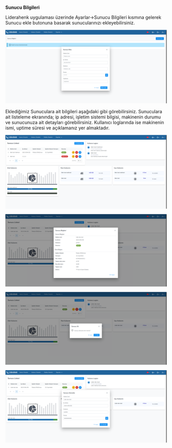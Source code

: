 **Sunucu Bilgileri**

Liderahenk uygulaması üzerinde Ayarlar->Sunucu Bilgileri kısmına gelerek  Sunucu ekle butonuna basarak sunucularınızı ekleyebilirsiniz.

[![Sunucu Bilgileri](../images/serverInformations/serverInformationAccess.png)](../images/serverInformations/serverInformationAccess.png)

Eklediğimiz Sunuculara ait bilgileri aşağıdaki gibi görebilirsiniz. Sunuculara ait
listeleme ekranında; ip adresi, işletim sistemi bilgisi, makinenin durumu ve sunucunuza ait detayları görebilirsiniz. Kullanıcı loglarında ise makinenin ismi, uptime süresi ve açıklamanız yer almaktadır.

[![Sunucu Bilgileri List](../images/serverInformations/serverInformationsList.png)](../images/serverInformations/serverInformationsList.png)

[![Sunucu Bilgileri Detail](../images/serverInformations/serverInformationDetail.png)](../images/serverInformations/serverInformationDetail.png)

[![Sunucu Bilgileri Delete](../images/serverInformations/serverInformationDelete.png)](../images/serverInformations/serverInformationDelete.png)

[![Sunucu Bilgileri Update](../images/serverInformations/serverInformationUpdate.png)](../images/serverInformations/serverInformationUpdate.png)